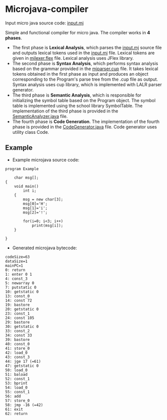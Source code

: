 
# Microjava-compiler
Input micro java source code: [input.mj](https://github.com/nikola00nikola/Microjava-compiler/blob/main/Microjava-Compiler/test/program.mj)

Simple and functional compiler for micro java.
The compiler works in **4 phases**.
- The first phase is **Lexical Analysis**, which parses the [input.mj](https://github.com/nikola00nikola/Microjava-compiler/blob/main/Microjava-Compiler/test/program.mj) source file and outputs lexical tokens used in the [input.mj](https://github.com/nikola00nikola/Microjava-compiler/blob/main/Microjava-Compiler/test/program.mj) file. Lexical tokens are given in [mjlexer.flex](https://github.com/nikola00nikola/Microjava-compiler/blob/main/Microjava-Compiler/spec/mjlexer.flex) file. Lexical analysis uses JFlex library. 
- The second phase is **Syntax Analysis**, which performs syntax analysis based on the grammar provided in the [mjparser.cup](https://github.com/nikola00nikola/Microjava-compiler/blob/main/Microjava-Compiler/spec/mjparser.cup) file. It takes lexical tokens obtained in the first phase as input and produces an object corresponding to the Program's parse tree from the .cup file as output. Syntax analysis uses cup library, which is implemented with LALR parser generator.
- The third phase is **Semantic Analysis**, which is responsible for initializing the symbol table based on the Program object. The symbol table is implemented using the school library SymbolTable. The implementation of the third phase is provided in the [SemanticAnalyzer.java](https://github.com/nikola00nikola/Microjava-compiler/blob/main/Microjava-Compiler/src/rs/ac/bg/etf/pp1/SemanticAnalyzer.java) file.
- The fourth phase is **Code Generation**. The implementation of the fourth phase is provided in the [CodeGenerator.java](https://github.com/nikola00nikola/Microjava-compiler/blob/main/Microjava-Compiler/src/rs/ac/bg/etf/pp1/CodeGenerator.java) file. Code generator uses utility class Code.


## Example

- Example microjava source code:
```micro java
program Example

	char msg[];
{
	void main()
		int i;
	{
		msg = new char[3];
		msg[0]='H';
		msg[1]='i';
		msg[2]='!';
		
		for(i=0; i<3; i++)
			print(msg[i]);
	}

}
```
- Generated microjava bytecode:
```micro java
codeSize=63
dataSize=1
mainPC=1
0: return
1: enter 0 1
4: const_3
5: newarray 0
7: putstatic 0
10: getstatic 0
13: const_0
14: const 72
19: bastore
20: getstatic 0
23: const_1
24: const 105
29: bastore
30: getstatic 0
33: const_2
34: const 33
39: bastore
40: const_0
41: store_0
42: load_0
43: const_3
44: jge 17 (=61)
47: getstatic 0
50: load_0
51: baload
52: const_1
53: bprint
54: load_0
55: const_1
56: add
57: store_0
58: jmp -16 (=42)
61: exit
62: return
```
